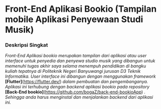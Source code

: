 # Front-End Aplikasi Bookio (Tampilan mobile Aplikasi Penyewaan Studi Musik)

### Deskripsi Singkat

_Front-End Aplikasi bookio merupakan tampilan dari aplikasi atau user interface untuk penyedia dan penyewa studio musik yang dibangun untuk memenuhi tugas akhir saya selama menempuh pendidikan di bangku kuliah tepatnya di Politeknik Negeri Banyuwangi jurusan D3 Teknik Informatika. User interface ini dibangun dengan menggunakan framework_ **[Flutter]**(https://flutter.dev/) _dalam pembuatan dan pengembanganya. Aplikasi ini terhubung dengan backend aplikasi bookio pada repository_ **[Back-End bookio]**(https://github.com/bogaZ/back-end-bookioApp) _. Sehingga anda harus menginstal dan menjalankan backend dari aplikasi ini._
